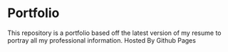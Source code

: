 # Portfolio

This repository is a portfolio based off the latest version of my resume to portray all my professional information. Hosted By Github Pages
